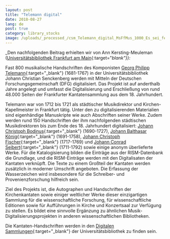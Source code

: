 ```yaml
---
layout: post
title: "Telemann digital"
date: 2018-08-27
lang: de
post: true
category: library_stocks
image: /uploads/_processed_/csm_Telemann_digital_MsFfMus_1000_Es_sei_ferne_TVWV_1_0526_01_ce7d7b3394.jpg
---
```



_Den nachfolgenden Beitrag erhielten wir von Ann Kersting-Meuleman ([Universitätsbibliothek Frankfurt am Main](http://www.ub.uni-frankfurt.de/musik/){:target="_blank"}):_

Fast 800 musikalische Handschriften des Komponisten [Georg Philipp Telemann](https://opac.rism.info/search?View=rism&author=Telemann+Philipp&siglum=D-F&callno=Ms.Ff.Mus.&subject=Cantatas){:target="_blank"} (1681-1767) in der Universitätsbibliothek Johann Christian Senckenberg werden mit Mitteln der Deutschen Forschungsgemeinschaft (DFG) digitalisiert. Das Projekt ist auf anderthalb Jahre angelegt und umfasst die Digitalisierung und Erschließung von rund 48.000 Seiten der Frankfurter Kantatensammlung aus dem 18. Jahrhundert.

Telemann war von 1712 bis 1721 als städtischer Musikdirektor und Kirchen-Kapellmeister in Frankfurt tätig. Unter den zu digitalisierenden Materialien sind eigenhändige Manuskripte wie auch Abschriften seiner Werke. Zudem werden rund 150 Handschriften der ihm nachfolgenden städtischen Musikdirektoren bis zum Ende des 18. Jahrhundert digitalisiert: [Johann Christoph Bodinus](https://opac.rism.info/search?View=rism&author=Bodinus+Christoph&siglum=D-F&callno=Ms.Ff.Mus){:target="_blank"} (1690-1727), [Johann Balthasar König](https://opac.rism.info/search?View=rism&author=K%C3%B6nig+Balthasar&siglum=D-F&callno=Ms.Ff.Mus){:target="_blank"} (1691-1758), [Johann Christoph Fischer](https://opac.rism.info/search?View=rism&author=Fischer+Christoph&siglum=D-F&callno=Ms.Ff.Mus){:target="_blank"} (1717-1769) und [Johann Conrad Seibert](https://opac.rism.info/search?View=rism&author=Seibert+Conrad&siglum=D-F&callno=Ms.Ff.Mus){:target="_blank"} (1711-1792) sowie einige anonym überlieferte Werke. Für die Katalogisierung bilden die Einträge aus der RISM-Datenbank die Grundlage, und die RISM-Einträge werden mit den Digitalisaten der Kantaten verknüpft. Die Texte zu einem Großteil der Kantaten werden zusätzlich in moderner Umschrift angeboten. Die Erfassung der Wasserzeichen wird insbesondere für die Schreiber- und Provenienzforschung hilfreich sein.

Ziel des Projekts ist, die Autographen und Handschriften der Kirchenkantaten sowie einiger weltlicher Werke dieser einzigartigen Sammlung für die wissenschaftliche Forschung, für wissenschaftliche Editionen sowie für Aufführungen in Kirche und Konzertsaal zur Verfügung zu stellen. Es bildet eine sinnvolle Ergänzung zu ähnlichen Musik-Digitalisierungsprojekten in anderen wissenschaftlichen Bibliotheken.

Die Kantaten-Handschriften werden in den [Digitalen Sammlungen](http://sammlungen.ub.uni-frankfurt.de/musiktheater/nav/index/all){:target="_blank"} der Universitätsbibliothek zu finden sein.



<script type="text/javascript">var switchTo5x=true;</script><script type="text/javascript" src="http://w.sharethis.com/button/buttons.js"></script><script type="text/javascript">stLight.options({publisher: "9b601438-1ce1-49d8-bfd7-9cff5df54c17", doNotHash: false, doNotCopy: false, hashAddressBar: false});</script>